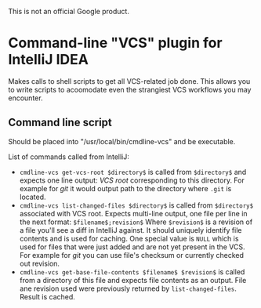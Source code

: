 This is not an official Google product.

# Command-line "VCS" plugin for IntelliJ IDEA

Makes calls to shell scripts to get all VCS-related job done.
This allows you to write scripts to acoomodate even the strangiest
VCS workflows you may encounter.

## Command line script

Should be placed into "/usr/local/bin/cmdline-vcs" and be executable.

List of commands called from IntelliJ:

  * `cmdline-vcs get-vcs-root $directory$` is called from `$directory$` and expects
    one line output: *VCS root* corresponding to this directory. For example for *git*
    it would output path to the directory where `.git` is located.
  * `cmdline-vcs list-changed-files $directory$` is called from `$directory$` associated
    with VCS root. Expects multi-line output, one file per line in the next format:
    `$filename$;revision$` Where `$revision$` is a revision of a file you'll see a diff
    in IntelliJ against. It should uniquely identify file contents and is used for caching.
    One special value is `NULL` which is used for files that were just added and are
    not yet present in the VCS. For example for *git* you can use file's checksum or currently
    checked out revision.
  * `cmdline-vcs get-base-file-contents $filename$ $revision$` is called from a directory
    of this file and expects file contents as an output. File ane revision used were
    previously returned by `list-changed-files`. Result is cached.